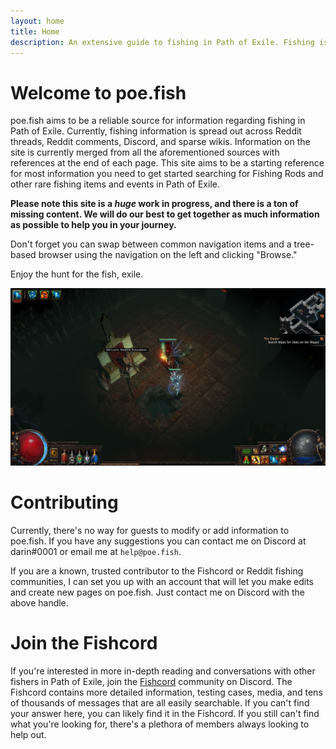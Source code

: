 ```yaml
---
layout: home
title: Home
description: An extensive guide to fishing in Path of Exile. Fishing is known to be a mysterious easter egg in Path of Exile with numerous items and quests related to the capture of fish
---
```


# Welcome to poe.fish
poe.fish aims to be a reliable source for information regarding fishing in Path of Exile. Currently, fishing information is spread out across Reddit threads, Reddit comments, Discord, and sparse wikis. Information on the site is currently merged from all the aforementioned sources with references at the end of each page. This site aims to be a starting reference for most information you need to get started searching for Fishing Rods and other rare fishing items and events in Path of Exile.

**Please note this site is a _huge_ work in progress, and there is a ton of missing content. We will do our best to get together as much information as possible to help you in your journey.**

Don't forget you can swap between common navigation items and a tree-based browser using the navigation on the left and clicking "Browse."

Enjoy the hunt for the fish, exile.

![Krillson Master Fisherman](/assets/img/krillson-master-fisherman.jpg "Krillson Master Fisherman")

# Contributing
Currently, there's no way for guests to modify or add information to poe.fish. If you have any suggestions you can contact me on Discord at darin#0001 or email me at `help@poe.fish`.

If you are a known, trusted contributor to the Fishcord or Reddit fishing communities, I can set you up with an account that will let you make edits and create new pages on poe.fish. Just contact me on Discord with the above handle.

# Join the Fishcord
If you're interested in more in-depth reading and conversations with other fishers in Path of Exile, join the [Fishcord](https://discord.gg/cY6jCQgwDM) community on Discord. The Fishcord contains more detailed information, testing cases, media, and tens of thousands of messages that are all easily searchable. If you can't find your answer here, you can likely find it in the Fishcord. If you still can't find what you're looking for, there's a plethora of members always looking to help out.